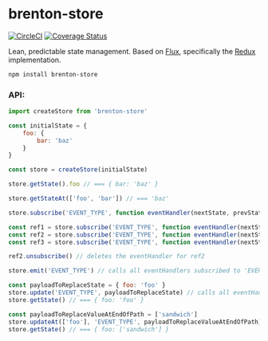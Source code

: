# brenton-store
[![CircleCI](https://circleci.com/gh/BrentonCozby/brenton-store.svg?style=shield&circle-token=:circle-token)](https://circleci.com/gh/BrentonCozby/brenton-store)
[![Coverage Status](https://coveralls.io/repos/github/BrentonCozby/brenton-store/badge.svg?branch=master)](https://coveralls.io/github/BrentonCozby/brenton-store?branch=master)

Lean, predictable state management. Based on [Flux](https://facebook.github.io/flux/docs/in-depth-overview.html#content), specifically the [Redux](https://redux.js.org/) implementation.

```bash
npm install brenton-store
```

### API:
```js
import createStore from 'brenton-store'
```
```js
const initialState = {
    foo: {
        bar: 'baz'
    }
}

const store = createStore(initialState)
```
```js
store.getState().foo // === { bar: 'baz' }
```
```js
store.getStateAt(['foo', 'bar']) // === 'baz'
```
```js
store.subscribe('EVENT_TYPE', function eventHandler(nextState, prevState) {})
```
```js
const ref1 = store.subscribe('EVENT_TYPE', function eventHandler(nextState, prevState) {})
const ref2 = store.subscribe('EVENT_TYPE', function eventHandler(nextState, prevState) {})
const ref3 = store.subscribe('EVENT_TYPE', function eventHandler(nextState, prevState) {})

ref2.unsubscribe() // deletes the eventHandler for ref2
```
```js
store.emit('EVENT_TYPE') // calls all eventHandlers subscribed to 'EVENT_TYPE'
```
```js
const payloadToReplaceState = { foo: 'foo' }
store.update('EVENT_TYPE', payloadToReplaceState) // calls all eventHandlers subscribed to 'EVENT_TYPE'
store.getState() // === { foo: 'foo' }
```
```js
const payloadToReplaceValueAtEndOfPath = ['sandwich']
store.updateAt(['foo'], 'EVENT_TYPE', payloadToReplaceValueAtEndOfPath) // calls all eventHandlers subscribed to 'EVENT_TYPE'
store.getState() // === { foo: ['sandwich'] }
```
